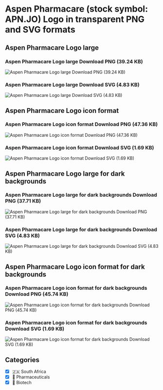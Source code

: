 # Aspen Pharmacare (stock symbol: APN.JO) Logo in transparent PNG and SVG formats

## Aspen Pharmacare Logo large

### Aspen Pharmacare Logo large Download PNG (39.24 KB)

![Aspen Pharmacare Logo large Download PNG (39.24 KB)](/img/orig/APN.JO_BIG-d9003d24.png)

### Aspen Pharmacare Logo large Download SVG (4.83 KB)

![Aspen Pharmacare Logo large Download SVG (4.83 KB)](/img/orig/APN.JO_BIG-2c91ea84.svg)

## Aspen Pharmacare Logo icon format

### Aspen Pharmacare Logo icon format Download PNG (47.36 KB)

![Aspen Pharmacare Logo icon format Download PNG (47.36 KB)](/img/orig/APN.JO-cf0f2b81.png)

### Aspen Pharmacare Logo icon format Download SVG (1.69 KB)

![Aspen Pharmacare Logo icon format Download SVG (1.69 KB)](/img/orig/APN.JO-5bb7d903.svg)

## Aspen Pharmacare Logo large for dark backgrounds

### Aspen Pharmacare Logo large for dark backgrounds Download PNG (37.71 KB)

![Aspen Pharmacare Logo large for dark backgrounds Download PNG (37.71 KB)](/img/orig/APN.JO_BIG.D-f68be533.png)

### Aspen Pharmacare Logo large for dark backgrounds Download SVG (4.83 KB)

![Aspen Pharmacare Logo large for dark backgrounds Download SVG (4.83 KB)](/img/orig/APN.JO_BIG.D-fac71508.svg)

## Aspen Pharmacare Logo icon format for dark backgrounds

### Aspen Pharmacare Logo icon format for dark backgrounds Download PNG (45.74 KB)

![Aspen Pharmacare Logo icon format for dark backgrounds Download PNG (45.74 KB)](/img/orig/APN.JO.D-cbfa6815.png)

### Aspen Pharmacare Logo icon format for dark backgrounds Download SVG (1.69 KB)

![Aspen Pharmacare Logo icon format for dark backgrounds Download SVG (1.69 KB)](/img/orig/APN.JO.D-285cc383.svg)



## Categories
- [x] 🇿🇦 South Africa
- [x] 💊 Pharmaceuticals
- [x] 🧬 Biotech
